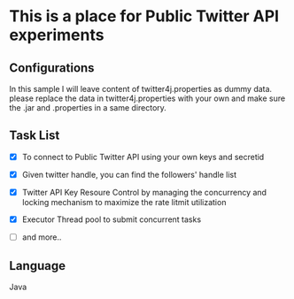 # This is a place for Public Twitter API experiments

 
##   Configurations
In this sample I will leave content of twitter4j.properties as dummy data. please replace the data in twitter4j.properties with your own and make sure the .jar and .properties in a same directory.

##  Task List

- [x] To connect to Public Twitter API using your own keys and secretid
- [x] Given twitter handle, you can find the followers' handle list
- [x] Twitter API Key Resoure Control by managing the concurrency and locking mechanism to maximize the rate litmit utilization
- [x] Executor Thread pool to submit concurrent tasks
- [ ] and more..


## Language 

Java